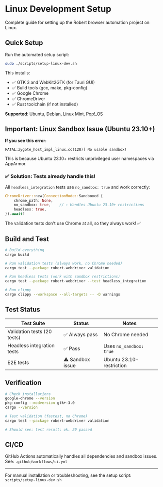 # Linux Development Setup

Complete guide for setting up the Robert browser automation project on Linux.

## Quick Setup

Run the automated setup script:

```bash
sudo ./scripts/setup-linux-dev.sh
```

This installs:
- ✅ GTK 3 and WebKit2GTK (for Tauri GUI)
- ✅ Build tools (gcc, make, pkg-config)
- ✅ Google Chrome
- ✅ ChromeDriver  
- ✅ Rust toolchain (if not installed)

**Supported**: Ubuntu, Debian, Linux Mint, Pop!_OS

## Important: Linux Sandbox Issue (Ubuntu 23.10+)

**If you see this error:**
```
FATAL:zygote_host_impl_linux.cc(128)] No usable sandbox!
```

This is because Ubuntu 23.10+ restricts unprivileged user namespaces via AppArmor.

### ✅ Solution: Tests already handle this!

All `headless_integration` tests use `no_sandbox: true` and work correctly:

```rust
ChromeDriver::new(ConnectionMode::Sandboxed {
    chrome_path: None,
    no_sandbox: true,    // ← Handles Ubuntu 23.10+ restrictions
    headless: true,
}).await?
```

The validation tests don't use Chrome at all, so they always work! ✅

## Build and Test

```bash
# Build everything
cargo build

# Run validation tests (always work, no Chrome needed)
cargo test --package robert-webdriver validation

# Run headless tests (work with sandbox restrictions)
cargo test --package robert-webdriver --test headless_integration

# Run clippy
cargo clippy --workspace --all-targets -- -D warnings
```

## Test Status

| Test Suite | Status | Notes |
|------------|--------|-------|
| Validation tests (20 tests) | ✅ Always pass | No Chrome needed |
| Headless integration tests | ✅ Pass | Uses `no_sandbox: true` |
| E2E tests | ⚠️ Sandbox issue | Ubuntu 23.10+ restriction |

## Verification

```bash
# Check installations
google-chrome --version
pkg-config --modversion gtk+-3.0
cargo --version

# Test validation (fastest, no Chrome)
cargo test --package robert-webdriver validation

# Should see: test result: ok. 20 passed
```

## CI/CD

GitHub Actions automatically handles all dependencies and sandbox issues.
See: `.github/workflows/ci.yml`

---

For manual installation or troubleshooting, see the setup script: `scripts/setup-linux-dev.sh`
